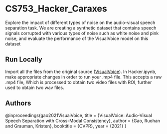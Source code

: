 # CS753_Hacker_Caraxes
Explore the impact of different types of noise on the audio-visual speech separation task. 
We are creating a synthetic dataset that contains speech signals corrupted with various types of noise such as white noise and pink noise, and evaluate the performance of the VisualVoice model on this dataset

## Run Locally

Import all the files from the original source ([VisualVoice](https://github.com/facebookresearch/VisualVoice/blob/main/README.md)). 
In Hacker.ipynb, make appropriate changes in order to run your .mp4 file.
This accepts a raw .mp4 file, Which is processed to obtain two video files with ROI, further used to obtain two wav files. 

## Authors 
@inproceedings{gao2021VisualVoice,
  title = {VisualVoice: Audio-Visual Speech Separation with Cross-Modal Consistency},
  author = {Gao, Ruohan and Grauman, Kristen},
  booktitle = {CVPR},
  year = {2021}
}
